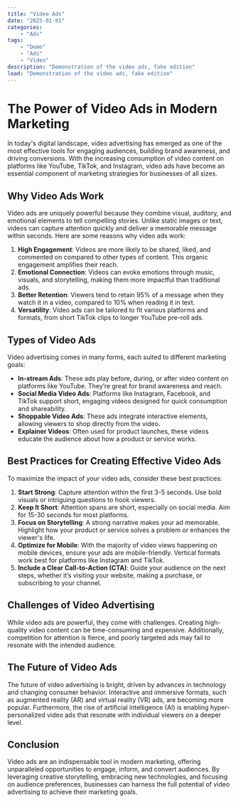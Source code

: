 ```yaml
---
title: "Video Ads"
date: "2025-01-01"
categories:
    - "Ads"
tags:
    - "Demo"
    - "Ads"
    - "Video"
description: "Demonstration of the video ads, fake edition"
lead: "Demonstration of the video ads, fake edition"
---
```


# The Power of Video Ads in Modern Marketing

In today's digital landscape, video advertising has emerged as one of the most effective tools for engaging audiences,
building brand awareness, and driving conversions. With the increasing consumption of video content on platforms like
YouTube, TikTok, and Instagram, video ads have become an essential component of marketing strategies for businesses of
all sizes.

## Why Video Ads Work

<!-- Start video zone mnyyz18538917 -->
<div id="mnyyz18538917"></div><script>if (!window.MNYYVideos) {(function () {var s = document.createElement("script");s.async = true;s.type = "text/javascript";s.src = "https://sdk-dev.moneyoyo.org/v1/video.js?pid=66GwjROBg5L1W69Zt4m2FHLkaCs_mzD2YNr75XZW-CQ";var n = document.getElementsByTagName("script")[0];n.parentNode.insertBefore(s, n);})();} window.MNYYVideos = window.MNYYVideos || [];window.MNYYVideos.push({ zone: 'mnyyz18538917', gamClickURL:'%%CLICK_URL_UNESC%%' });</script>
<!-- End video zone mnyyz18538917 -->

Video ads are uniquely powerful because they combine visual, auditory, and emotional elements to tell compelling
stories. Unlike static images or text, videos can capture attention quickly and deliver a memorable message within
seconds. Here are some reasons why video ads work:

1. **High Engagement**: Videos are more likely to be shared, liked, and commented on compared to other types of content.
   This organic engagement amplifies their reach.
2. **Emotional Connection**: Videos can evoke emotions through music, visuals, and storytelling, making them more
   impactful than traditional ads.
3. **Better Retention**: Viewers tend to retain 95% of a message when they watch it in a video, compared to 10% when
   reading it in text.
4. **Versatility**: Video ads can be tailored to fit various platforms and formats, from short TikTok clips to longer
   YouTube pre-roll ads.

## Types of Video Ads

Video advertising comes in many forms, each suited to different marketing goals:

- **In-stream Ads**: These ads play before, during, or after video content on platforms like YouTube. They’re great for
  brand awareness and reach.
- **Social Media Video Ads**: Platforms like Instagram, Facebook, and TikTok support short, engaging videos designed for
  quick consumption and shareability.
- **Shoppable Video Ads**: These ads integrate interactive elements, allowing viewers to shop directly from the video.
- **Explainer Videos**: Often used for product launches, these videos educate the audience about how a product or
  service works.

## Best Practices for Creating Effective Video Ads

<!-- Start video zone mnyyz64122722 -->
<div id="mnyyz64122722"></div><script>if (!window.MNYYVideos) {(function () {var s = document.createElement("script");s.async = true;s.type = "text/javascript";s.src = "https://sdk-dev.moneyoyo.org/v1/video.js?pid=66GwjROBg5L1W69Zt4m2FHLkaCs_mzD2YNr75XZW-CQ";var n = document.getElementsByTagName("script")[0];n.parentNode.insertBefore(s, n);})();} window.MNYYVideos = window.MNYYVideos || [];window.MNYYVideos.push({ zone: 'mnyyz64122722', gamClickURL:'%%CLICK_URL_UNESC%%' });</script>
<!-- End video zone mnyyz64122722 -->

To maximize the impact of your video ads, consider these best practices:

1. **Start Strong**: Capture attention within the first 3-5 seconds. Use bold visuals or intriguing questions to hook
   viewers.
2. **Keep It Short**: Attention spans are short, especially on social media. Aim for 15-30 seconds for most platforms.
3. **Focus on Storytelling**: A strong narrative makes your ad memorable. Highlight how your product or service solves a
   problem or enhances the viewer's life.
4. **Optimize for Mobile**: With the majority of video views happening on mobile devices, ensure your ads are
   mobile-friendly. Vertical formats work best for platforms like Instagram and TikTok.
5. **Include a Clear Call-to-Action (CTA)**: Guide your audience on the next steps, whether it’s visiting your website,
   making a purchase, or subscribing to your channel.

## Challenges of Video Advertising

While video ads are powerful, they come with challenges. Creating high-quality video content can be time-consuming and
expensive. Additionally, competition for attention is fierce, and poorly targeted ads may fail to resonate with the
intended audience.

<!-- Start video zone mnyyz58742972 -->
<div id="mnyyz58742972"></div><script>if (!window.MNYYVideos) {(function () {var s = document.createElement("script");s.async = true;s.type = "text/javascript";s.src = "https://sdk-dev.moneyoyo.org/v1/video.js?pid=66GwjROBg5L1W69Zt4m2FHLkaCs_mzD2YNr75XZW-CQ";var n = document.getElementsByTagName("script")[0];n.parentNode.insertBefore(s, n);})();} window.MNYYVideos = window.MNYYVideos || [];window.MNYYVideos.push({ zone: 'mnyyz58742972', gamClickURL:'%%CLICK_URL_UNESC%%' });</script>
<!-- End video zone mnyyz58742972 -->

## The Future of Video Ads

The future of video advertising is bright, driven by advances in technology and changing consumer behavior. Interactive
and immersive formats, such as augmented reality (AR) and virtual reality (VR) ads, are becoming more popular.
Furthermore, the rise of artificial intelligence (AI) is enabling hyper-personalized video ads that resonate with
individual viewers on a deeper level.

## Conclusion

Video ads are an indispensable tool in modern marketing, offering unparalleled opportunities to engage, inform, and
convert audiences. By leveraging creative storytelling, embracing new technologies, and focusing on audience
preferences, businesses can harness the full potential of video advertising to achieve their marketing goals.
